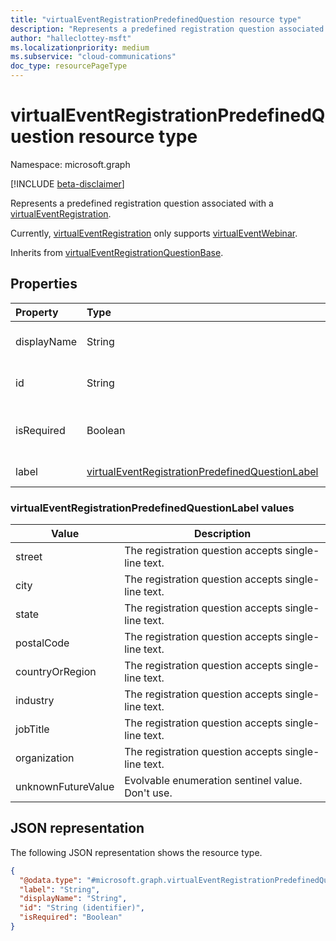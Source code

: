 ```yaml
---
title: "virtualEventRegistrationPredefinedQuestion resource type"
description: "Represents a predefined registration question associated with a virtual event."
author: "halleclottey-msft"
ms.localizationpriority: medium
ms.subservice: "cloud-communications"
doc_type: resourcePageType
---
```


# virtualEventRegistrationPredefinedQuestion resource type

Namespace: microsoft.graph

[!INCLUDE [beta-disclaimer](../../includes/beta-disclaimer.md)]

Represents a predefined registration question associated with a [virtualEventRegistration](../resources/virtualeventregistration.md).

Currently, [virtualEventRegistration](../resources/virtualeventregistration.md) only supports [virtualEventWebinar](../resources/virtualeventwebinar.md). 

Inherits from [virtualEventRegistrationQuestionBase](../resources/virtualeventregistrationquestionbase.md).

## Properties

|Property|Type|Description|
|:---|:---|:---|
|displayName|String|Display name of the registration question. Inherited from [virtualEventRegistrationQuestionBase](../resources/virtualeventregistrationquestionbase.md).|
|id|String|Unique identifier of the registration question. Inherited from [virtualEventRegistrationQuestionBase](../resources/virtualeventregistrationquestionbase.md).|
|isRequired|Boolean| Indicates whether an answer to the question is required. The default value is `false`. Inherited from [virtualEventRegistrationQuestionBase](../resources/virtualeventregistrationquestionbase.md).|
|label|[virtualEventRegistrationPredefinedQuestionLabel](#virtualeventregistrationpredefinedquestionlabel-values)|Label of the predefined registration question.|

### virtualEventRegistrationPredefinedQuestionLabel values
 
| Value | Description |
| ----- | ----------- |
| street | The registration question accepts single-line text. |
| city | The registration question accepts single-line text. |
| state | The registration question accepts single-line text. |
| postalCode | The registration question accepts single-line text. |
| countryOrRegion | The registration question accepts single-line text. |
| industry | The registration question accepts single-line text. |
| jobTitle | The registration question accepts single-line text. |
| organization | The registration question accepts single-line text. |
| unknownFutureValue | Evolvable enumeration sentinel value. Don't use. |

## JSON representation

The following JSON representation shows the resource type.
<!-- {
  "blockType": "resource",
  "keyProperty": "id",
  "@odata.type": "microsoft.graph.virtualEventRegistrationPredefinedQuestion",
  "baseType": "microsoft.graph.virtualEventRegistrationQuestionBase",
  "openType": false
}
-->
``` json
{
  "@odata.type": "#microsoft.graph.virtualEventRegistrationPredefinedQuestion",
  "label": "String",
  "displayName": "String",  
  "id": "String (identifier)",
  "isRequired": "Boolean"
}
```
